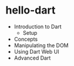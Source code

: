 # hello-dart

- Introduction to Dart
  - Setup
- Concepts 
- Manipulating the DOM
- Using Dart Web UI
- Advanced Dart
